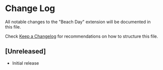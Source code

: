 # Change Log

All notable changes to the "Beach Day" extension will be documented in this file.

Check [Keep a Changelog](http://keepachangelog.com/) for recommendations on how to structure this file.

## [Unreleased]

- Initial release
